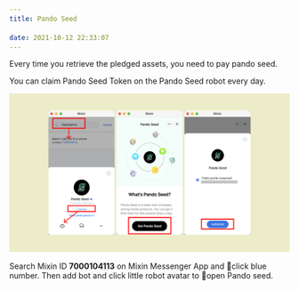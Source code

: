 ```yaml
---
title: Pando Seed

date: 2021-10-12 22:33:07
---
```


Every time you retrieve the pledged assets, you need to pay pando seed.

You can claim Pando Seed Token on the Pando Seed robot every day.

![](../assets/pando-seed.png)

Search Mixin ID **7000104113** on Mixin Messenger App and click blue number. Then add bot and click little robot avatar to open Pando seed.